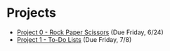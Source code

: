# Projects

- [Project 0 - Rock Paper Scissors](https://github.com/ga-adi-nyc/Project-0---Rock-Paper-Scissors) (Due Friday, 6/24)
- [Project 1 - To-Do Lists](https://github.com/ga-adi-nyc/Project-1---To-Do-List) (Due Friday, 7/8)

